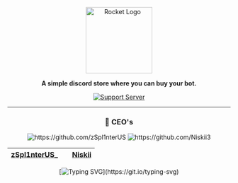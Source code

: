 <div align="center">

<a href="https://discord.gg/hmptMArghm" target="_blank"><img src="https://i.imgur.com/zRk4C7b.png" alt="Rocket Logo" height="150" /></a>

**A simple discord store where you can buy your bot.**

[![Support Server](https://discord.com/api/guilds/958770825522217110/embed.png?style=banner2)](https://discord.gg/hmptMArghm)

<hr>
<div>

<h3> 👑 CEO's </h3>

<img src="https://i.imgur.com/FLcCqFM.png" alt="https://github.com/zSpl1nterUS"> <img src="https://i.imgur.com/4nA5U90.png" alt="https://github.com/Niskii3">

| **[zSpl1nterUS\_](https://github.com/zSpl1nterUS)** |     | **[Niskii](https://github.com/Niskii3)** |
| --------------------------------------------------- | --- | ---------------------------------------- |


</div>

[![Typing SVG](https://readme-typing-svg.herokuapp.com?color=86deff&lines=+The+sky+isn't+the+limit.+Go+beyond.)](https://git.io/typing-svg)

</div>
